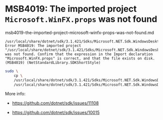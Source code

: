 # MSB4019: The imported project `Microsoft.WinFX.props` was not found

msb4019-the-imported-project-microsoft-winfx-props-was-not-found.md

```
/usr/local/share/dotnet/sdk/3.1.421/Sdks/Microsoft.NET.Sdk.WindowsDesktop/targets/Microsoft.NET.Sdk.WindowsDesktop.props(3,3): 
Error MSB4019: The imported project 
"/usr/local/share/dotnet/sdk/3.1.421/Sdks/Microsoft.NET.Sdk.WindowsDesktop/targets/Microsoft.WinFX.props" 
was not found. Confirm that the expression in the Import declaration "Microsoft.WinFX.props" is correct, and that the file exists on disk. (MSB4019) (NetStandardLibrary.SDKShortStyle)
```

```bash
sudo \
    cp \
    /usr/local/share/dotnet/sdk/3.1.421/Sdks/Microsoft.NET.Sdk.WindowsDesktop/targets/Microsoft.WinFx.props \
    /usr/local/share/dotnet/sdk/3.1.421/Sdks/Microsoft.NET.Sdk.WindowsDesktop/targets/Microsoft.WinFX.props
```

More info:

*   https://github.com/dotnet/sdk/issues/11108

*   https://github.com/dotnet/sdk/issues/10015